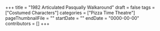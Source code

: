 +++
title = "1982 Articulated Pasqually Walkaround"
draft = false
tags = ["Costumed Characters"]
categories = ["Pizza Time Theatre"]
pageThumbnailFile = ""
startDate = ""
endDate = "0000-00-00"
contributors = []
+++
